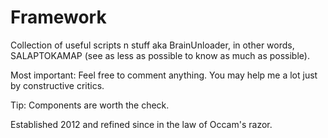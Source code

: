 Framework
========

Collection of useful scripts n stuff aka BrainUnloader, in other words, SALAPTOKAMAP (see as less as possible to know as much as possible).

Most important: Feel free to comment anything. You may help me a lot just by constructive critics.

Tip: Components are worth the check.

Established 2012 and refined since in the law of Occam's razor.